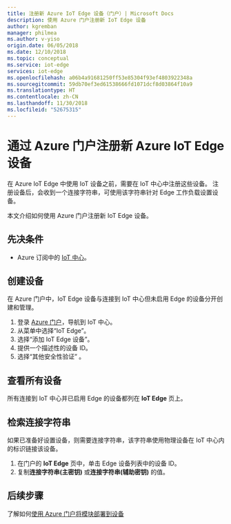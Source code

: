 ```yaml
---
title: 注册新 Azure IoT Edge 设备（门户）| Microsoft Docs
description: 使用 Azure 门户注册新 IoT Edge 设备
author: kgremban
manager: philmea
ms.author: v-yiso
origin.date: 06/05/2018
ms.date: 12/10/2018
ms.topic: conceptual
ms.service: iot-edge
services: iot-edge
ms.openlocfilehash: a06b4a91681250ff53e85304f93ef4803922348a
ms.sourcegitcommit: 59db70ef3ed61538666fd1071dcf8d03864f10a9
ms.translationtype: HT
ms.contentlocale: zh-CN
ms.lasthandoff: 11/30/2018
ms.locfileid: "52675315"
---
```

# <a name="register-a-new-azure-iot-edge-device-from-the-azure-portal"></a>通过 Azure 门户注册新 Azure IoT Edge 设备

在 Azure IoT Edge 中使用 IoT 设备之前，需要在 IoT 中心中注册这些设备。 注册设备后，会收到一个连接字符串，可使用该字符串针对 Edge 工作负载设置设备。 

本文介绍如何使用 Azure 门户注册新 IoT Edge 设备。

## <a name="prerequisites"></a>先决条件

* Azure 订阅中的 [IoT 中心](../iot-hub/iot-hub-create-through-portal.md)。 

## <a name="create-a-device"></a>创建设备

在 Azure 门户中，IoT Edge 设备与连接到 IoT 中心但未启用 Edge 的设备分开创建和管理。 

1. 登录 [Azure 门户](https://portal.azure.com)，导航到 IoT 中心。 
2. 从菜单中选择“IoT Edge”。
3. 选择“添加 IoT Edge 设备”。 
4. 提供一个描述性的设备 ID。 
5. 选择“其他安全性验证” 。 

## <a name="view-all-devices"></a>查看所有设备

所有连接到 IoT 中心并已启用 Edge 的设备都列在 **IoT Edge** 页上。 

## <a name="retrieve-the-connection-string"></a>检索连接字符串

如果已准备好设置设备，则需要连接字符串，该字符串使用物理设备在 IoT 中心内的标识链接该设备。

1. 在门户的 **IoT Edge** 页中，单击 Edge 设备列表中的设备 ID。 
2. 复制**连接字符串(主密钥)** 或**连接字符串(辅助密钥)** 的值。 

## <a name="next-steps"></a>后续步骤

了解如何[使用 Azure 门户将模块部署到设备](how-to-deploy-modules-portal.md)